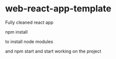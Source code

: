 # web-react-app-template
Fully cleaned react app


npm install 

to install node modules

and npm start
 and start working on the project
